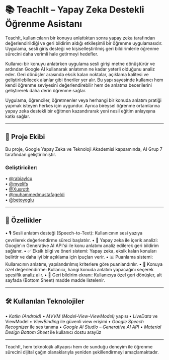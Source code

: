 # 📚 TeachIt – Yapay Zeka Destekli Öğrenme Asistanı

TeachIt, kullanıcıların bir konuyu anlattıktan sonra yapay zeka tarafından değerlendirildiği ve geri bildirim aldığı etkileşimli bir öğrenme uygulamasıdır. Uygulama, sesli giriş desteği ve kişiselleştirilmiş geri bildirimlerle öğrenme sürecini daha verimli hale getirmeyi hedefler.

Kullanıcı bir konuyu anlatırken uygulama sesli girişi metne dönüştürür ve ardından Google AI kullanarak anlatımın ne kadar yeterli olduğunu analiz eder. Geri dönüşler arasında eksik kalan noktalar, açıklama kalitesi ve geliştirilebilecek alanlar gibi öneriler yer alır. Bu yapı sayesinde kullanıcı hem kendi öğrenme seviyesini değerlendirebilir hem de anlatma becerilerini geliştirerek daha derin öğrenme sağlar.

Uygulama, öğrenciler, öğretmenler veya herhangi bir konuda anlatım pratiği yapmak isteyen herkes için uygundur. Ayrıca bireysel öğrenme ortamlarına yapay zeka destekli bir eğitmen kazandırarak yeni nesil eğitim anlayışına katkı sağlar.

---

## 👥 Proje Ekibi

Bu proje, Google Yapay Zeka ve Teknoloji Akademisi kapsamında, AI Grup 7 tarafından geliştirilmiştir.

### Geliştiriciler:

•⁠  ⁠[@rabiaylcu](https://github.com/rabiaylcu)  
•⁠  ⁠[@myelifs](https://github.com/myelifs)  
•⁠  ⁠[@Xusroth](https://github.com/Xusroth)  
•⁠  ⁠[@muhammedmustafageldi](https://github.com/muhammedmustafageldi)  
•⁠  ⁠[@betoyoglu](https://github.com/betoyoglu)

---

## 🚀 Özellikler

•⁠  ⁠🎙 Sesli anlatım desteği (Speech-to-Text): Kullanıcının sesi yazıya çevrilerek değerlendirme süreci başlatılır.
•⁠  ⁠🧠 Yapay zeka ile içerik analizi: Google'ın Generative AI API'si ile konu anlatımı analiz edilerek geri bildirim sağlanır.
•⁠  ⁠✅ Eksik bilgi ve öneri sistemi: Yapay zeka, eksik kalan konuları belirtir ve daha iyi bir açıklama için ipuçları verir.
•⁠  ⁠📊 Puanlama sistemi: Kullanıcının anlatımı, yapılandırılmış kriterlere göre puanlandırılır.
•⁠  ⁠📌 Konuya özel değerlendirme: Kullanıcı, hangi konuda anlatım yapacağını seçerek spesifik analiz alır.
•⁠  ⁠🧾 Geri bildirim ekranı: Kullanıcıya özel geri dönüşler, alt sayfada (Bottom Sheet) madde madde listelenir.

---

## 🛠 Kullanılan Teknolojiler

•⁠  ⁠*Kotlin (Android)*
•⁠  ⁠*MVVM (Model-View-ViewModel)* yapısı
•⁠  ⁠*LiveData* ve ViewModel
•⁠  ⁠*ViewBinding* ile güvenli view erişimi
•⁠  ⁠*Google Speech Recognizer* ile ses tanıma
•⁠  ⁠*Google AI Studio – Generative AI API*
•⁠  ⁠*Material Design Bottom Sheet* ile kullanıcı dostu arayüz

---

TeachIt, hem teknolojik altyapısı hem de sunduğu deneyim ile öğrenme sürecini dijital çağın olanaklarıyla yeniden şekillendirmeyi amaçlamaktadır.
